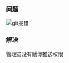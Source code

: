 ### 问题

![git报错](https://img-blog.csdnimg.cn/20201029200731786.png#pic_center)

### 解决

管理员没有赋你推送权限
